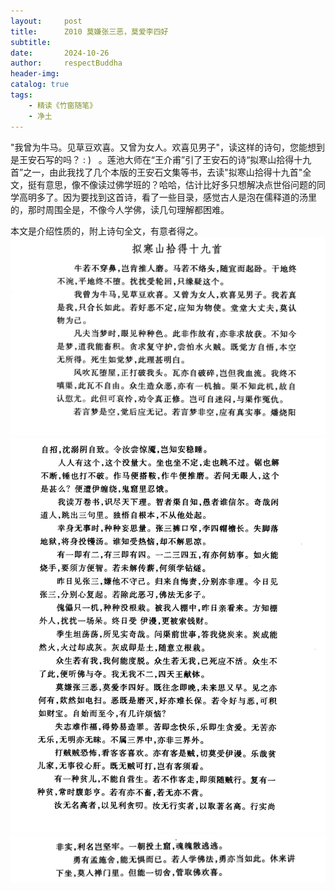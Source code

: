 ```yaml
---
layout:     post
title:      Z010 莫嫌张三恶，莫爱李四好
subtitle:   
date:       2024-10-26
author:     respectBuddha
header-img: 
catalog: true
tags:
    - 精读《竹窗随笔》
    - 净土
---
```


"我曾为牛马。见草豆欢喜。又曾为女人。欢喜见男子"，读这样的诗句，您能想到是王安石写的吗？ : )   。莲池大师在“王介甫”引了王安石的诗“拟寒山拾得十九首”之一，由此我找了几个本版的王安石文集等书，去读"拟寒山拾得十九首"全文，挺有意思，像不像读过佛学班的？哈哈，估计比好多只想解决点世俗问题的同学高明多了。因为要找到这首诗，看了一些目录，感觉古人是泡在儒释道的汤里的，那时周围全是，不像今人学佛，读几句理解都困难。

本文是介绍性质的，附上诗句全文，有意者得之。
![拟寒山拾得十九首](../../../img/postImg/拟寒山拾得十九首.jpg)  
![拟寒山拾得十九首](../../../img/postImg/拟寒山拾得十九首-2.jpg)  
![拟寒山拾得十九首](../../../img/postImg/拟寒山拾得十九首-3.jpg)

